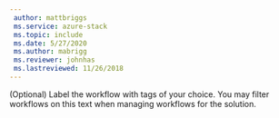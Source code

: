 ```yaml
---
 author: mattbriggs
 ms.service: azure-stack
 ms.topic: include
 ms.date: 5/27/2020
 ms.author: mabrigg
 ms.reviewer: johnhas
 ms.lastreviewed: 11/26/2018
---
```


(Optional) Label the workflow with tags of your choice. You may filter workflows on this text when managing workflows for the solution.